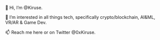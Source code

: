 👋 Hi, I’m @Kiruse.

👀 I’m interested in all things tech, specifically crypto/blockchain, AI&ML, VR/AR & Game Dev.

📫 Reach me here or on Twitter @0xKiruse.
